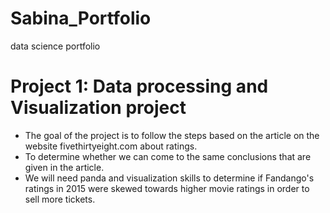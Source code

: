 # Sabina_Portfolio
data science portfolio

# Project 1: Data processing and Visualization project
* The goal of the project is to follow the steps based on the article on the website fivethirtyeight.com about ratings.
* To determine whether we can come to the same conclusions that are given in the article.
* We will need panda and visualization skills to determine if Fandango's ratings in 2015 were skewed towards higher movie ratings in order to sell more tickets.
